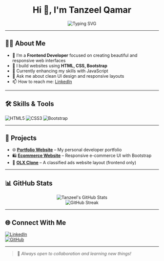 <h1 align="center">Hi 👋, I'm Tanzeel Qamar</h1>

<p align="center">
  <img src="https://readme-typing-svg.demolab.com?font=Fira+Code&weight=600&size=24&duration=3000&pause=1000&center=true&vCenter=true&width=500&lines=Frontend+Developer;HTML+%7C+CSS+%7C+Bootstrap+Enthusiast;Passionate+about+UI+and+UX+Design" alt="Typing SVG" />
</p>

---

## 🧑‍💻 About Me

- 🎨 I’m a **Frontend Developer** focused on creating beautiful and responsive web interfaces  
- 🔨 I build websites using **HTML, CSS, Bootstrap**  
- 🌱 Currently enhancing my skills with JavaScript  
- 💬 Ask me about clean UI design and responsive layouts  
- 📫 How to reach me: [LinkedIn](https://www.linkedin.com/in/tanzeel-qamar-6215932b4)

---

## 🛠️ Skills & Tools

![HTML5](https://img.shields.io/badge/HTML5-E34F26?style=for-the-badge&logo=html5&logoColor=white)
![CSS3](https://img.shields.io/badge/CSS3-1572B6?style=for-the-badge&logo=css3&logoColor=white)
![Bootstrap](https://img.shields.io/badge/Bootstrap-563D7C?style=for-the-badge&logo=bootstrap&logoColor=white)

---

## 🚀 Projects

- 🌐 **[Portfolio Website]((https://personal-portfolio-f113b.web.app/))** – My personal developer portfolio  
- 🛍️ **[Ecommerce Website]((https://hackathon-7c9e7.web.app/))** – Responsive e-commerce UI with Bootstrap  
- 📱 **[OLX Clone]((https://mini-olx-8a5c6.web.app/))** – A classified ads website layout (frontend only)

---

## 📊 GitHub Stats

<p align="center">
  <img src="https://github-readme-stats.vercel.app/api?username=tanzeelqamar&show_icons=true&theme=tokyonight" alt="Tanzeel's GitHub Stats" />
  <br />
  <img src="https://streak-stats.demolab.com/?user=tanzeelqamar&theme=tokyonight" alt="GitHub Streak" />
</p>

---

## 🌐 Connect With Me

[![LinkedIn](https://img.shields.io/badge/LinkedIn-blue?style=for-the-badge&logo=linkedin&logoColor=white)](https://www.linkedin.com/in/tanzeel-qamar-6215932b4)  
[![GitHub](https://img.shields.io/badge/GitHub-000?style=for-the-badge&logo=github&logoColor=white)](https://github.com/tanzeelqamar)

---

> 📌 _Always open to collaboration and learning new things!_

